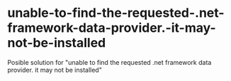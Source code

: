 # unable-to-find-the-requested-.net-framework-data-provider.-it-may-not-be-installed
Posible solution for "unable to find the requested .net framework data provider. it may not be installed"
